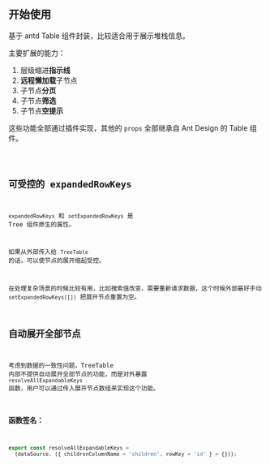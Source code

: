 ## 开始使用

基于 antd Table 组件封装，比较适合用于展示堆栈信息。

主要扩展的能力：

1. 层级缩进**指示线**
2. **远程懒加载**子节点
3. 子节点**分页**
4. 子节点**筛选**
5. 子节点**空提示**

这些功能全部通过插件实现，其他的 `props` 全部继承自 Ant Design 的 Table 组件。

<code src="./Start" />

## 可受控的 expandedRowKeys

`expandedRowKeys` 和 `setExpandedRowKeys` 是 Tree 组件原生的属性。

如果从外部传入给 `TreeTable` 的话，可以使节点的展开缩起受控。

在处理复杂场景的时候比较有用，比如搜索值改变，需要重新请求数据，这个时候外部最好手动 `setExpandedRowKeys([])` 把展开节点重置为空。

## 自动展开全部节点

考虑到数据的一致性问题，TreeTable 内部不提供自动展开全部节点的功能，而是对外暴露 `resolveAllExpandableKeys` 函数，用户可以通过传入展开节点数组来实现这个功能。

### 函数签名：

```ts
export const resolveAllExpandableKeys =
  (dataSource, ({ childrenColumnName = 'children', rowKey = 'id' } = {}));
```
